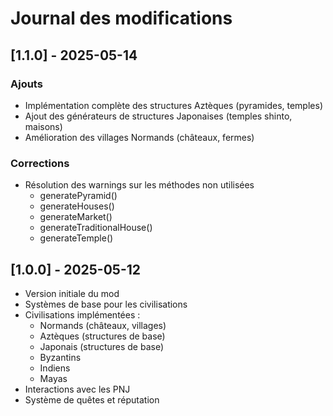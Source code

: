 # Journal des modifications

## [1.1.0] - 2025-05-14

### Ajouts
- Implémentation complète des structures Aztèques (pyramides, temples)
- Ajout des générateurs de structures Japonaises (temples shinto, maisons)
- Amélioration des villages Normands (châteaux, fermes)

### Corrections
- Résolution des warnings sur les méthodes non utilisées
  - generatePyramid()
  - generateHouses()
  - generateMarket()
  - generateTraditionalHouse()
  - generateTemple()

## [1.0.0] - 2025-05-12
- Version initiale du mod
- Systèmes de base pour les civilisations
- Civilisations implémentées :
  - Normands (châteaux, villages)
  - Aztèques (structures de base)  
  - Japonais (structures de base)
  - Byzantins
  - Indiens
  - Mayas
- Interactions avec les PNJ
- Système de quêtes et réputation
